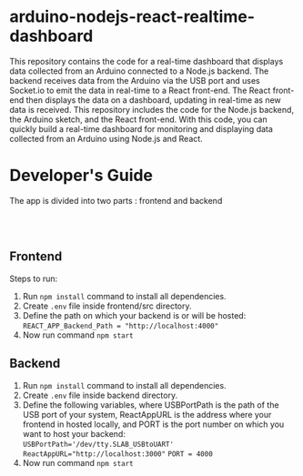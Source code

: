 # arduino-nodejs-react-realtime-dashboard
This repository contains the code for a real-time dashboard that displays data collected from an Arduino connected to a Node.js backend. The backend receives data from the Arduino via the USB port and uses Socket.io to emit the data in real-time to a React front-end. The React front-end then displays the data on a dashboard, updating in real-time as new data is received. This repository includes the code for the Node.js backend, the Arduino sketch, and the React front-end. With this code, you can quickly build a real-time dashboard for monitoring and displaying data collected from an Arduino using Node.js and React.

# Developer's Guide
The app is divided into two parts : frontend and backend 

<br></br>

## Frontend  
Steps to run:  
1. Run `npm install` command to install all dependencies.  
2. Create `.env` file inside frontend/src directory.  
3. Define the path on which your backend is or will be hosted:  
`REACT_APP_Backend_Path = "http://localhost:4000"`  
4. Now run command `npm start`  

## Backend  
1. Run `npm install` command to install all dependencies.  
2. Create `.env` file inside backend directory.  
3. Define the following variables, where USBPortPath is the path of the USB port of your system, ReactAppURL is the address where your frontend in hosted locally, and PORT is the port number on which you want to host your backend:  
`USBPortPath='/dev/tty.SLAB_USBtoUART'`
`ReactAppURL="http://localhost:3000"`
`PORT = 4000` 
4. Now run command `npm start`

